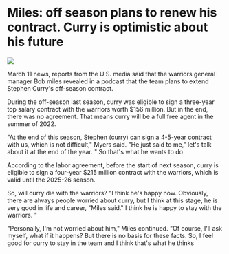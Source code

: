 # Miles: off season plans to renew his contract. Curry is optimistic about his future
![](https://p3.itc.cn/images01/20210311/3563deb672b6481796c42131c9bc3fde.jpeg)


March 11 news, reports from the U.S. media said that the warriors general manager Bob miles revealed in a podcast that the team plans to extend Stephen Curry's off-season contract.

During the off-season last season, curry was eligible to sign a three-year top salary contract with the warriors worth $156 million. But in the end, there was no agreement. That means curry will be a full free agent in the summer of 2022.

"At the end of this season, Stephen (curry) can sign a 4-5-year contract with us, which is not difficult," Myers said. "He just said to me," let's talk about it at the end of the year. " So that's what he wants to do

According to the labor agreement, before the start of next season, curry is eligible to sign a four-year $215 million contract with the warriors, which is valid until the 2025-26 season.

So, will curry die with the warriors? "I think he's happy now. Obviously, there are always people worried about curry, but I think at this stage, he is very good in life and career, "Miles said." I think he is happy to stay with the warriors. "

"Personally, I'm not worried about him," Miles continued. "Of course, I'll ask myself, what if it happens? But there is no basis for these facts. So, I feel good for curry to stay in the team and I think that's what he thinks

